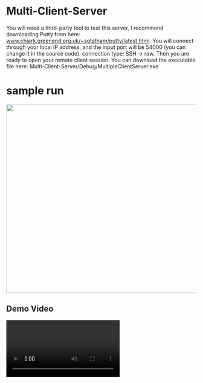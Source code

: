 # Multi-Client-Server

You will need a third-party tool to test this server, I recommend  downloading Putty from here: www.chiark.greenend.org.uk/~sgtatham/putty/latest.html. You will connect through your local IP address, and the input port will be 54000 (you can change it in the source code). connection type: SSH  -> raw. Then you are ready to open your remote client session. You can download the executable file here: Multi-Client-Server/Debug/MultipleClientServer.exe

# sample run
 <img src = "https://user-images.githubusercontent.com/94145850/171743068-d22c2353-3cb9-49fd-b902-ffb67b141fd5.png" width="2100" height="500"/>

## Demo Video
<p>
    <video src="https://github.com/user-attachments/assets/81a97ccc-3a94-41d4-961f-4391287cce61" />
      *Your display does not support the video tag. Open a browser to see the video.*
  </p>





